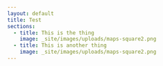 ```yaml
---
layout: default
title: Test
sections:
  - title: This is the thing
    image: _site/images/uploads/maps-square2.png
  - title: This is another thing
    image: _site/images/uploads/maps-square2.png
---
```

